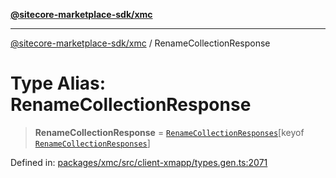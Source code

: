 [**@sitecore-marketplace-sdk/xmc**](../README.md)

***

[@sitecore-marketplace-sdk/xmc](../README.md) / RenameCollectionResponse

# Type Alias: RenameCollectionResponse

> **RenameCollectionResponse** = [`RenameCollectionResponses`](RenameCollectionResponses.md)\[keyof [`RenameCollectionResponses`](RenameCollectionResponses.md)\]

Defined in: [packages/xmc/src/client-xmapp/types.gen.ts:2071](https://github.com/Sitecore/sitecore-marketplace-sdk/blob/af886e6134b8d1079ef5b8ef70b7eb2f1d9c8aeb/packages/xmc/src/client-xmapp/types.gen.ts#L2071)
